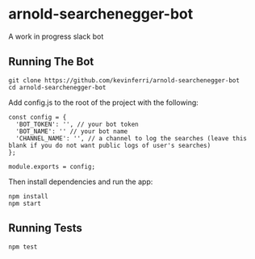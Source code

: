 # arnold-searchenegger-bot
A work in progress slack bot

## Running The Bot

```
git clone https://github.com/kevinferri/arnold-searchenegger-bot
cd arnold-searchenegger-bot
```
Add config.js to the root of the project with the following:
```
const config = {
  'BOT_TOKEN': '', // your bot token
  'BOT_NAME': '' // your bot name
  'CHANNEL_NAME': '', // a channel to log the searches (leave this blank if you do not want public logs of user's searches)
};

module.exports = config;
```
Then install dependencies and run the app:
```
npm install
npm start
```

## Running Tests
`npm test`
